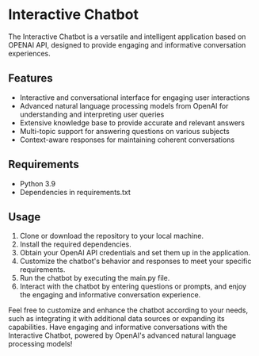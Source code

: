# Interactive Chatbot

The Interactive Chatbot is a versatile and intelligent application based on OPENAI API, designed to provide engaging and informative conversation experiences.

## Features
- Interactive and conversational interface for engaging user interactions
- Advanced natural language processing models from OpenAI for understanding and interpreting user queries
- Extensive knowledge base to provide accurate and relevant answers
- Multi-topic support for answering questions on various subjects
- Context-aware responses for maintaining coherent conversations

## Requirements
- Python 3.9
- Dependencies in requirements.txt

## Usage
1. Clone or download the repository to your local machine.
2. Install the required dependencies.
3. Obtain your OpenAI API credentials and set them up in the application.
4. Customize the chatbot's behavior and responses to meet your specific requirements.
5. Run the chatbot by executing the main.py file.
6. Interact with the chatbot by entering questions or prompts, and enjoy the engaging and informative conversation experience.

Feel free to customize and enhance the chatbot according to your needs, such as integrating it with additional data sources or expanding its capabilities. Have engaging and informative conversations with the Interactive Chatbot, powered by OpenAI's advanced natural language processing models!


